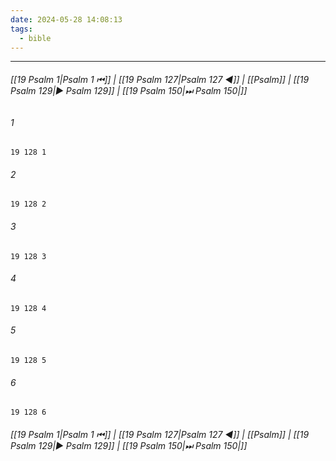 ```yaml
---
date: 2024-05-28 14:08:13
tags:
  - bible
---
```

___

###### [[19 Psalm 1|Psalm 1 ⏮]] | [[19 Psalm 127|Psalm 127 ◀]] | [[Psalm]] | [[19 Psalm 129|▶ Psalm 129]] | [[19 Psalm 150|⏭ Psalm 150|]]

###### 1
``` verse
19 128 1 
```
###### 2
``` verse
19 128 2 
```
###### 3
``` verse
19 128 3 
```
###### 4
``` verse
19 128 4 
```
###### 5
``` verse
19 128 5 
```
###### 6
``` verse
19 128 6 
```

###### [[19 Psalm 1|Psalm 1 ⏮]] | [[19 Psalm 127|Psalm 127 ◀]] | [[Psalm]] | [[19 Psalm 129|▶ Psalm 129]] | [[19 Psalm 150|⏭ Psalm 150|]]


